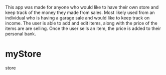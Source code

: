This app was made for anyone who would like to have their own store and keep track of the money they made from sales.
Most likely used from an individual who is having a garage sale and would like to keep track on income. The user is able to 
add and edit items, along with the price of the items are are selling. Once the user sells an item, the price is added to their
personal bank.


# myStore
store
